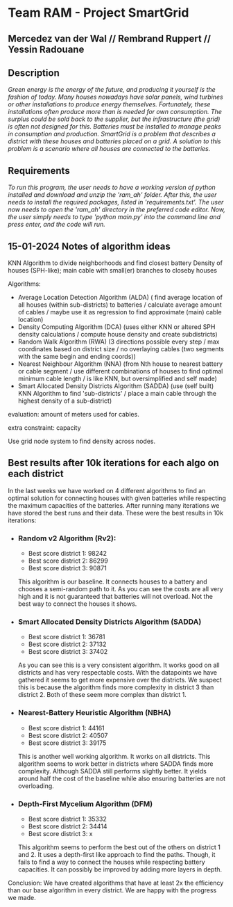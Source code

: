 # Team RAM - Project SmartGrid
## Mercedez van der Wal // Rembrand Ruppert // Yessin Radouane

## Description
*Green energy is the energy of the future, and producing it yourself is the fashion of today. Many houses nowadays have solar panels, wind turbines or other installations to produce energy themselves. Fortunately, these installations often produce more than is needed for own consumption. The surplus could be sold back to the supplier, but the infrastructure (the grid) is often not designed for this. Batteries must be installed to manage peaks in consumption and production.
SmartGrid is a problem that describes a district with these houses and batteries placed on a grid. A solution to this problem is a scenario where all houses are connected to the batteries.*

## Requirements
*To run this program, the user needs to have a working version of python installed and download and unzip the 'ram_ah' folder.
After this, the user needs to install the required packages, listed in 'requirements.txt'.
The user now needs to open the 'ram_ah' directory in the preferred code editor.
Now, the user simply needs to type 'python main.py' into the command line and press enter, and the code will run.*


## 15-01-2024 Notes of algorithm ideas

KNN Algorithm to divide neighborhoods and find closest battery
Density of houses (SPH-like); main cable with small(er) branches to closeby houses

Algorithms:
- Average Location Detection Algorithm (ALDA) ( find average location of all houses (within sub-districts) to batteries / calculate average amount of cables / maybe use it as regression to find approximate (main) cable location)
- Density Computing Algorithm (DCA) (uses either KNN or altered SPH density calculations / compute house density and create subdistricts)
- Random Walk Algorithm (RWA) (3 directions possible every step / max coordinates based on district size / no overlaying cables (two segments with the same begin and ending coords))
- Nearest Neighbour Algorithm (NNA) (from Nth house to nearest battery or cable segment / use different combinations of houses to find optimal minimum cable length / is like KNN, but oversimplified and self made)
- Smart Allocated Density Districts Algorithm (SADDA) (use (self built) KNN Algorithm to find 'sub-districts' / place a main cable through the highest density of a sub-district)

evaluation: amount of meters used for cables.

extra constraint: capacity

Use grid node system to find density across nodes.



## Best results after 10k iterations for each algo on each district

In the last weeks we have worked on 4 different algorithms to find an optimal solution for connecting houses with given batteries while respecting the maximum capacities of the batteries.
After running many iterations we have stored the best runs and their data. These were the best results in 10k iterations:

- ### Random v2 Algorithm (Rv2):
    - Best score district 1: 98242
    - Best score district 2: 86299
    - Best score district 3: 90871

    This algorithm is our baseline. It connects houses to a battery and chooses a semi-random path to it. As you can see the costs are all very high and it is not guaranteed that batteries will not overload. Not the best way to connect the houses it shows.

- ### Smart Allocated Density Districts Algorithm (SADDA)
    - Best score district 1: 36781
    - Best score district 2: 37132
    - Best score district 3: 37402

    As you can see this is a very consistent algorithm. It works good on all districts and has very respectable costs. With the datapoints we have gathered it seems to get more expensive over the districts. We suspect this is because the algorithm finds more complexity in district 3 than district 2. Both of these seem more complex than district 1.

- ### Nearest-Battery Heuristic Algorithm (NBHA)
    - Best score district 1: 44161
    - Best score district 2: 40507
    - Best score district 3: 39175

    This is another well working algorithm. It works on all districts. This algorithm seems to work better in districts where SADDA finds more complexity. Although SADDA still performs slightly better. It yields around half the cost of the baseline while also ensuring batteries are not overloading.

- ### Depth-First Mycelium Algorithm (DFM)
    - Best score district 1: 35332
    - Best score district 2: 34414
    - Best score district 3: x

    This algorithm seems to perform the best out of the others on district 1 and 2. It uses a depth-first like approach to find the paths. Though, it fails to find a way to connect the houses while respecting battery capacities. It can possibly be improved by adding more layers in depth.


Conclusion:
    We have created algorithms that have at least 2x the efficiency than our base algorithm in every district. We are happy with the progress we made.









